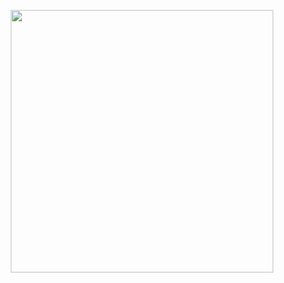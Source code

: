<p align="center"><img src="https://github.com/user-attachments/assets/59d5598a-6c33-4eef-a12e-1fb6970d6a78" width=420/></p>
